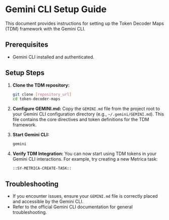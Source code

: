 # Gemini CLI Setup Guide

This document provides instructions for setting up the Token Decoder Maps (TDM) framework with the Gemini CLI.

## Prerequisites

*   Gemini CLI installed and authenticated.

## Setup Steps

1.  **Clone the TDM repository:**
    ```bash
    git clone [repository_url]
    cd token-decoder-maps
    ```

2.  **Configure GEMINI.md:**
    Copy the `GEMINI.md` file from the project root to your Gemini CLI configuration directory (e.g., `~/.gemini/GEMINI.md`). This file contains the core directives and token definitions for the TDM framework.

3.  **Start Gemini CLI:**
    ```bash
    gemini
    ```

4.  **Verify TDM Integration:**
    You can now start using TDM tokens in your Gemini CLI interactions. For example, try creating a new Metrica task:
    ```
    ::SY-METRICA-CREATE-TASK::
    ```

## Troubleshooting

*   If you encounter issues, ensure your `GEMINI.md` file is correctly placed and accessible by the Gemini CLI.
*   Refer to the official Gemini CLI documentation for general troubleshooting.
